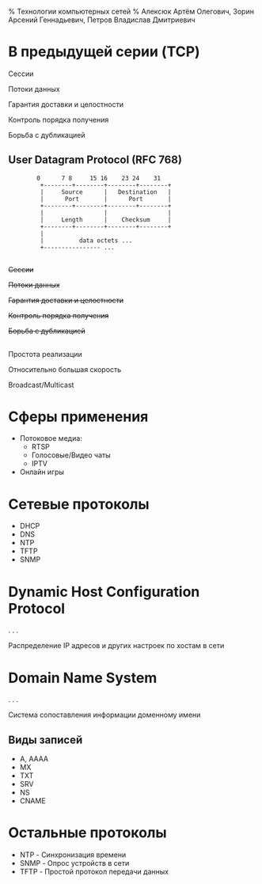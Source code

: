 % Технологии компьютерных сетей
% Алексюк Артём Олегович, Зорин Арсений Геннадьевич, Петров Владислав Дмитриевич

# В предыдущей серии (TCP)

Сессии

Потоки данных

Гарантия доставки и целостности

Контроль порядка получения

Борьба с дубликацией

## User Datagram Protocol (RFC 768)

```
        0      7 8     15 16    23 24    31
         +--------+--------+--------+--------+
         |     Source      |   Destination   |
         |      Port       |      Port       |
         +--------+--------+--------+--------+
         |                 |                 |
         |     Length      |    Checksum     |
         +--------+--------+--------+--------+
         |
         |          data octets ...
         +---------------- ...
```

## 

~~Сессии~~

~~Потоки данных~~

~~Гарантия доставки и целостности~~

~~Контроль порядка получения~~

~~Борьба с дубликацией~~

## 

Простота реализации

Относительно большая скорость

Broadcast/Multicast

# Сферы применения

* Потоковое медиа:
	* RTSP
	* Голосовые/Видео чаты
	* IPTV
* Онлайн игры

# Сетевые протоколы

* DHCP
* DNS
* NTP
* TFTP
* SNMP

# Dynamic Host Configuration Protocol

. . .

Распределение IP адресов и других настроек по хостам в сети

# Domain Name System

. . .

Система сопоставления информации доменному имени

## Виды записей

* A, AAAA
* MX
* TXT
* SRV
* NS
* CNAME 

# Остальные протоколы

* NTP - Синхронизация времени
* SNMP - Опрос устройств в сети
* TFTP - Простой протокол передачи данных
